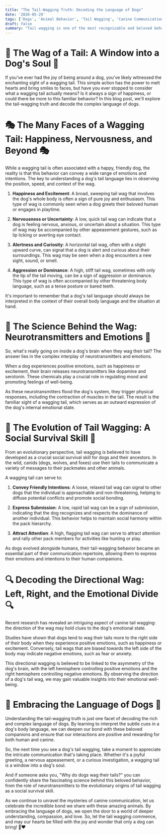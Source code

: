 ```yaml
---
title: "The Tail-Wagging Truth: Decoding the Language of Dogs"
date: '2020-05-29'
tags: ['Dogs', 'Animal Behavior', 'Tail Wagging', 'Canine Communication', 'Emotions','Questions']
draft: false
summary: "Tail wagging is one of the most recognizable and beloved behaviors in dogs, but have you ever wondered what this simple action really means? In this blog post, we dive into the fascinating world of canine communication and explore the various meanings behind a dogs wagging tail."
---
```


# 🐶 The Wag of a Tail: A Window into a Dog's Soul 🐶

If you've ever had the joy of being around a dog, you've likely witnessed the enchanting sight of a wagging tail. This simple action has the power to melt hearts and bring smiles to faces, but have you ever stopped to consider what a wagging tail actually means? Is it always a sign of happiness, or could there be more to this familiar behavior? In this blog post, we'll explore the tail-wagging truth and decode the complex language of dogs.

# 🎭 The Many Faces of a Wagging Tail: Happiness, Nervousness, and Beyond 🎭

While a wagging tail is often associated with a happy, friendly dog, the reality is that this behavior can convey a wide range of emotions and intentions. The key to understanding a dog's tail language lies in observing the position, speed, and context of the wag.

1. **Happiness and Excitement**: A broad, sweeping tail wag that involves the dog's whole body is often a sign of pure joy and enthusiasm. This type of wag is commonly seen when a dog greets their beloved human or engages in playtime.

2. **Nervousness or Uncertainty**: A low, quick tail wag can indicate that a dog is feeling nervous, anxious, or uncertain about a situation. This type of wag may be accompanied by other appeasement gestures, such as lip licking or averting eye contact.

3. **Alertness and Curiosity**: A horizontal tail wag, often with a slight upward curve, can signal that a dog is alert and curious about their surroundings. This wag may be seen when a dog encounters a new sight, sound, or smell.

4. **Aggression or Dominance**: A high, stiff tail wag, sometimes with only the tip of the tail moving, can be a sign of aggression or dominance. This type of wag is often accompanied by other threatening body language, such as a tense posture or bared teeth.

It's important to remember that a dog's tail language should always be interpreted in the context of their overall body language and the situation at hand.

# 🧠 The Science Behind the Wag: Neurotransmitters and Emotions 🧠

So, what's really going on inside a dog's brain when they wag their tail? The answer lies in the complex interplay of neurotransmitters and emotions.

When a dog experiences positive emotions, such as happiness or excitement, their brain releases neurotransmitters like dopamine and serotonin. These chemicals play a crucial role in regulating mood and promoting feelings of well-being.

As these neurotransmitters flood the dog's system, they trigger physical responses, including the contraction of muscles in the tail. The result is the familiar sight of a wagging tail, which serves as an outward expression of the dog's internal emotional state.

# 🌈 The Evolution of Tail Wagging: A Social Survival Skill 🌈

From an evolutionary perspective, tail wagging is believed to have developed as a crucial social survival skill for dogs and their ancestors. In the wild, canids (dogs, wolves, and foxes) use their tails to communicate a variety of messages to their packmates and other animals.

A wagging tail can serve to:

1. **Convey Friendly Intentions**: A loose, relaxed tail wag can signal to other dogs that the individual is approachable and non-threatening, helping to diffuse potential conflicts and promote social bonding.

2. **Express Submission**: A low, rapid tail wag can be a sign of submission, indicating that the dog recognizes and respects the dominance of another individual. This behavior helps to maintain social harmony within the pack hierarchy.

3. **Attract Attention**: A high, flagging tail wag can serve to attract attention and rally other pack members for activities like hunting or play.

As dogs evolved alongside humans, their tail-wagging behavior became an essential part of their communication repertoire, allowing them to express their emotions and intentions to their human companions.

# 🔍 Decoding the Directional Wag: Left, Right, and the Emotional Divide 🔍

Recent research has revealed an intriguing aspect of canine tail wagging: the direction of the wag may hold clues to the dog's emotional state.

Studies have shown that dogs tend to wag their tails more to the right side of their body when they experience positive emotions, such as happiness or excitement. Conversely, tail wags that are biased towards the left side of the body may indicate negative emotions, such as fear or anxiety.

This directional wagging is believed to be linked to the asymmetry of the dog's brain, with the left hemisphere controlling positive emotions and the right hemisphere controlling negative emotions. By observing the direction of a dog's tail wag, we may gain valuable insights into their emotional well-being.

# 🐾 Embracing the Language of Dogs 🐾

Understanding the tail-wagging truth is just one facet of decoding the rich and complex language of dogs. By learning to interpret the subtle cues in a dog's body language, we can deepen our bond with these beloved companions and ensure that our interactions are positive and rewarding for both human and canine.

So, the next time you see a dog's tail wagging, take a moment to appreciate the intricate communication that's taking place. Whether it's a joyful greeting, a nervous appeasement, or a curious investigation, a wagging tail is a window into a dog's soul.

And if someone asks you, "Why do dogs wag their tails?" you can confidently share the fascinating science behind this beloved behavior, from the role of neurotransmitters to the evolutionary origins of tail wagging as a social survival skill.

As we continue to unravel the mysteries of canine communication, let us celebrate the incredible bond we share with these amazing animals. By embracing the language of dogs, we open the door to a world of deeper understanding, compassion, and love. So, let the tail wagging commence, and may our hearts be filled with the joy and wonder that only a dog can bring! 🐾❤️